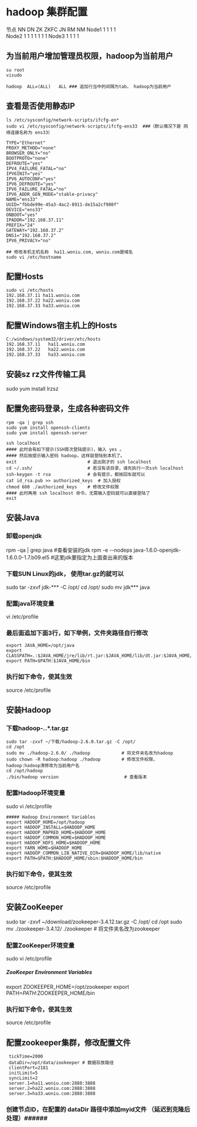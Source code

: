 # hadoop 集群配置
节点	NN		DN		ZK		ZKFC	JN		RM		NM
Node1	1				1		1				1		
Node2	1		1		1		1		1		1		1
Node3			1		1				1				1

## 为当前用户增加管理员权限，hadoop为当前用户
``` 切换root用户
su root
visudo

hadoop  ALL=(ALL)   ALL ### 追加行当中的间隔为tab， hadoop为当前用户
```

## 查看是否使用静态IP
```
ls /etc/sysconfig/network-scripts/ifcfg-en*
sudo vi /etc/sysconfig/network-scripts/ifcfg-ens33  ###（默认情况下是 网络连接名称为 ens33）

TYPE="Ethernet"
PROXY_METHOD="none"
BROWSER_ONLY="no"
BOOTPROTO="none"
DEFROUTE="yes"
IPV4_FAILURE_FATAL="no"
IPV6INIT="yes"
IPV6_AUTOCONF="yes"
IPV6_DEFROUTE="yes"
IPV6_FAILURE_FATAL="no"
IPV6_ADDR_GEN_MODE="stable-privacy"
NAME="ens33"
UUID="fbbde99e-45a3-4ac2-8911-de15a2cf980f"
DEVICE="ens33"
ONBOOT="yes"
IPADDR="192.168.37.11"
PREFIX="24"
GATEWAY="192.168.37.2"
DNS1="192.168.37.2"
IPV6_PRIVACY="no"

## 修改本机主机名称  ha11.woniu.com, woniu.com是域名
sudo vi /etc/hostname
```

## 配置Hosts
```
sudo vi /etc/hosts
192.168.37.11 ha11.woniu.com
192.168.37.22 ha22.woniu.com
192.168.37.33 ha33.woniu.com
```

## 配置Windows宿主机上的Hosts
```
C:/windows/system32/driver/etc/hosts
192.168.37.11	ha11.woniu.com
192.168.37.22	ha22.woniu.com
192.168.37.33	ha33.woniu.com
```

## 安装sz rz文件传输工具
sudo yum install lrzsz

## 配置免密码登录，生成各种密码文件
```查看ssh状态，如果不存在则安装
rpm -qa | grep ssh 
sudo yum install openssh-clients
sudo yum install openssh-server
```

```
ssh localhost
#### 此时会有如下提示(SSH首次登陆提示)，输入 yes 。
#### 然后按提示输入密码 hadoop，这样就登陆到本机了。
exit                           # 退出刚才的 ssh localhost
cd ~/.ssh/                     # 若没有该目录，请先执行一次ssh localhost
ssh-keygen -t rsa              # 会有提示，都按回车就可以
cat id_rsa.pub >> authorized_keys  # 加入授权
chmod 600 ./authorized_keys    # 修改文件权限
#### 此时再用 ssh localhost 命令，无需输入密码就可以直接登陆了
exit 
```

## 安装Java
### 卸载openjdk
rpm -qa | grep java  #查看安装的jdk
rpm -e --nodeps java-1.6.0-openjdk-1.6.0.0-1.7.b09.el5 #这里jdk要指定为上面查出来的版本
### 下载SUN Linux的jdk， 使用tar.gz的就可以
sudo tar -zxvf jdk-*** -C /opt/
cd /opt/
sudo mv jdk*** java
###  配置java环境变量
vi /etc/profile 
### 最后面追加下面3行，如下举例，文件夹路径自行修改
```
export JAVA_HOME=/opt/java
export CLASSPATH=.:$JAVA_HOME/jre/lib/rt.jar:$JAVA_HOME/lib/dt.jar:$JAVA_HOME/lib/tools.jar 
export PATH=$PATH:$JAVA_HOME/bin
```
### 执行如下命令，使其生效
source /etc/profile


## 安装Hadoop
### 下载hadoop-*.*.*.tar.gz
```
sudo tar -zxvf ~/下载/hadoop-2.6.0.tar.gz -C /opt/ 
cd /opt
sudo mv ./hadoop-2.6.0/ ./hadoop            # 将文件夹名改为hadoop
sudo chown -R hadoop:hadoop ./hadoop        # 修改文件权限， hadoop:hadoop清修改为当前用户名
cd /opt/hadoop
./bin/hadoop version						 # 查看版本
```
###  配置Hadoop环境变量
sudo vi /etc/profile
```
##### Hadoop Environment Variables
export HADOOP_HOME=/opt/hadoop
export HADOOP_INSTALL=$HADOOP_HOME
export HADOOP_MAPRED_HOME=$HADOOP_HOME
export HADOOP_COMMON_HOME=$HADOOP_HOME
export HADOOP_HDFS_HOME=$HADOOP_HOME
export YARN_HOME=$HADOOP_HOME
export HADOOP_COMMON_LIB_NATIVE_DIR=$HADOOP_HOME/lib/native
export PATH=$PATH:$HADOOP_HOME/sbin:$HADOOP_HOME/bin
```

### 执行如下命令，使其生效
source /etc/profile

## 安装ZooKeeper
sudo tar -zxvf ~/download/zookeeper-3.4.12.tar.gz -C /opt/ 
cd /opt
sudo mv ./zookeeper-3.4.12/ ./zookeeper            # 将文件夹名改为zookeeper
###  配置ZooKeeper环境变量
sudo vi /etc/profile
##### ZooKeeper Environment Variables
export ZOOKEEPER_HOME=/opt/zookeeper
export PATH=$PATH:$ZOOKEEPER_HOME/bin

### 执行如下命令，使其生效
source /etc/profile

## 配置zookeeper集群，修改配置文件
```
 tickTime=2000
 dataDir=/opt/data/zookeeper # 数据存放路径
 clientPort=2181
 initLimit=5
 syncLimit=2
 server.1=ha11.woniu.com:2888:3888
 server.2=ha22.woniu.com:2888:3888
 server.3=ha33.woniu.com:2888:3888 
 ```
 ### 创建节点ID，在配置的 dataDir 路径中添加myid文件 （延迟到克隆后处理）######




